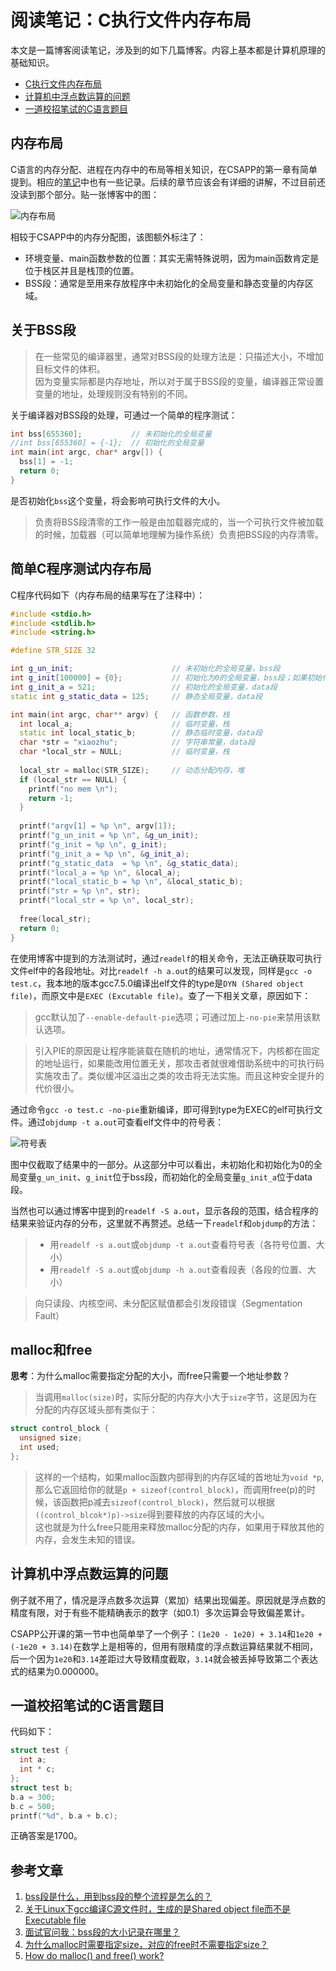 # 阅读笔记：C执行文件内存布局

本文是一篇博客阅读笔记，涉及到的如下几篇博客。内容上基本都是计算机原理的基础知识。
- [C执行文件内存布局](https://blog.51cto.com/12138867/1859029)
- [计算机中浮点数运算的问题](https://blog.51cto.com/12138867/1862273)
- [一道校招笔试的C语言题目](https://blog.51cto.com/12138867/1867440)

## 内存布局

C语言的内存分配、进程在内存中的布局等相关知识，在CSAPP的第一章有简单提到。相应的[笔记](sources/books/csapp/CSAPP_note1)中也有一些记录。后续的章节应该会有详细的讲解，不过目前还没读到那个部分。贴一张博客中的图：

![内存布局](note_0/00.png)

相较于CSAPP中的内存分配图，该图额外标注了：
- 环境变量、main函数参数的位置：其实无需特殊说明，因为main函数肯定是位于栈区并且是栈顶的位置。
- BSS段：通常是至用来存放程序中未初始化的全局变量和静态变量的内存区域。

## 关于BSS段

> 在一些常见的编译器里，通常对BSS段的处理方法是：只描述大小，不增加目标文件的体积。<br>
> 因为变量实际都是内存地址，所以对于属于BSS段的变量，编译器正常设置变量的地址，处理规则没有特别的不同。

关于编译器对BSS段的处理，可通过一个简单的程序测试：
```cpp
int bss[655360];           // 未初始化的全局变量
//int bss[655360] = {-1};  // 初始化的全局变量
int main(int argc, char* argv[]) {
  bss[1] = -1;
  return 0;
}
```
是否初始化`bss`这个变量，将会影响可执行文件的大小。

> 负责将BSS段清零的工作一般是由加载器完成的，当一个可执行文件被加载的时候，加载器（可以简单地理解为操作系统）负责把BSS段的内存清零。

## 简单C程序测试内存布局

C程序代码如下（内存布局的结果写在了注释中）：
```cpp
#include <stdio.h>
#include <stdlib.h>
#include <string.h>

#define STR_SIZE 32

int g_un_init;                      // 未初始化的全局变量，bss段
int g_init[100000] = {0};           // 初始化为0的全局变量，bss段；如果初始化非0，则data段
int g_init_a = 521;                 // 初始化的全局变量，data段
static int g_static_data = 125;     // 静态全局变量，data段

int main(int argc, char** argv) {   // 函数参数，栈
  int local_a;                      // 临时变量，栈
  static int local_static_b;        // 静态临时变量，data段
  char *str = "xiaozhu";            // 字符串常量，data段
  char *local_str = NULL;           // 临时变量，栈
  
  local_str = malloc(STR_SIZE);     // 动态分配内存，堆
  if (local_str == NULL) {
  	printf("no mem \n");
  	return -1;
  }
  
  printf("argv[1] = %p \n", argv[1]);
  printf("g_un_init = %p \n", &g_un_init);
  printf("g_init = %p \n", g_init);
  printf("g_init_a = %p \n", &g_init_a);
  printf("g_static_data  = %p \n", &g_static_data);
  printf("local_a = %p \n", &local_a);
  printf("local_static_b = %p \n", &local_static_b);
  printf("str = %p \n", str);
  printf("local_str = %p \n", local_str);
  
  free(local_str);
  return 0;
}
```
在使用博客中提到的方法测试时，通过`readelf`的相关命令，无法正确获取可执行文件elf中的各段地址。对比`readelf -h a.out`的结果可以发现，同样是`gcc -o test.c`，我本地的版本gcc7.5.0编译出elf文件的type是`DYN (Shared object file)`，而原文中是`EXEC (Excutable file)`。查了一下相关文章，原因如下：

> gcc默认加了`--enable-default-pie`选项；可通过加上`-no-pie`来禁用该默认选项。

> 引入PIE的原因是让程序能装载在随机的地址，通常情况下，内核都在固定的地址运行，如果能改用位置无关，那攻击者就很难借助系统中的可执行码实施攻击了。类似缓冲区溢出之类的攻击将无法实施。而且这种安全提升的代价很小。

通过命令`gcc -o test.c -no-pie`重新编译，即可得到type为EXEC的elf可执行文件。通过`objdump -t a.out`可查看elf文件中的符号表：

![符号表](note_0/01.jpg)

图中仅截取了结果中的一部分。从这部分中可以看出，未初始化和初始化为0的全局变量`g_un_init`、`g_init`位于bss段，而初始化的全局变量`g_init_a`位于data段。

当然也可以通过博客中提到的`readelf -S a.out`，显示各段的范围，结合程序的结果来验证内存的分布，这里就不再赘述。总结一下`readelf`和`objdump`的方法：
> - 用`readelf -s a.out`或`objdump -t a.out`查看符号表（各符号位置、大小）
> - 用`readelf -S a.out`或`objdump -h a.out`查看段表（各段的位置、大小）

> 向只读段、内核空间、未分配区赋值都会引发段错误（Segmentation Fault）

## malloc和free

**思考**：为什么malloc需要指定分配的大小，而free只需要一个地址参数？

> 当调用`malloc(size)`时，实际分配的内存大小大于`size`字节，这是因为在分配的内存区域头部有类似于：
```cpp
struct control_block {
  unsigned size;
  int used;
};
```
> 这样的一个结构，如果malloc函数内部得到的内存区域的首地址为`void *p`,那么它返回给你的就是`p + sizeof(control_block)`，而调用free(p)的时候，该函数把p减去`sizeof(control_block)`，然后就可以根据`((control_blcok*)p)->size`得到要释放的内存区域的大小。<br>
这也就是为什么free只能用来释放malloc分配的内存，如果用于释放其他的内存，会发生未知的错误。

## 计算机中浮点数运算的问题

例子就不用了，情况是浮点数多次运算（累加）结果出现偏差。原因就是浮点数的精度有限，对于有些不能精确表示的数字（如0.1）多次运算会导致偏差累计。

CSAPP公开课的第一节中也简单举了一个例子：`(1e20 - 1e20) + 3.14`和`1e20 + (-1e20 + 3.14)`在数学上是相等的，但用有限精度的浮点数运算结果就不相同，后一个因为`1e20`和`3.14`差距过大导致精度截取，`3.14`就会被丢掉导致第二个表达式的结果为0.000000。

## 一道校招笔试的C语言题目

代码如下：

```cpp
struct test {
  int a;
  int * c;
};
struct test b;
b.a = 300;
b.c = 500;
printf("%d", b.a + b.c);
```
正确答案是1700。

## 参考文章
1. [bss段是什么，用到bss段的整个流程是怎么的？](https://www.zhihu.com/question/23059602)
2. [关于Linux下gcc编译C源文件时，生成的是Shared object file而不是Executable file](https://blog.csdn.net/cclethe/article/details/83387685)
3. [面试官问我：bss段的大小记录在哪里？](https://bbs.csdn.net/topics/390613528)
4. [为什么malloc时需要指定size，对应的free时不需要指定size？](https://www.zhihu.com/question/20362709)
5. [How do malloc() and free() work?](https://stackoverflow.com/questions/1119134/how-do-malloc-and-free-work)
